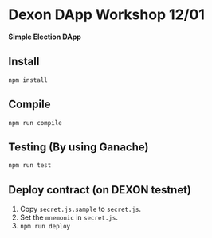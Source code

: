 # Dexon DApp Workshop 12/01 
**Simple Election DApp**

## Install
`npm install`

## Compile
`npm run compile`

## Testing (By using Ganache)
`npm run test`

## Deploy contract (on DEXON testnet)
1. Copy `secret.js.sample` to `secret.js`.
2. Set the `mnemonic` in `secret.js`.
3. `npm run deploy`
